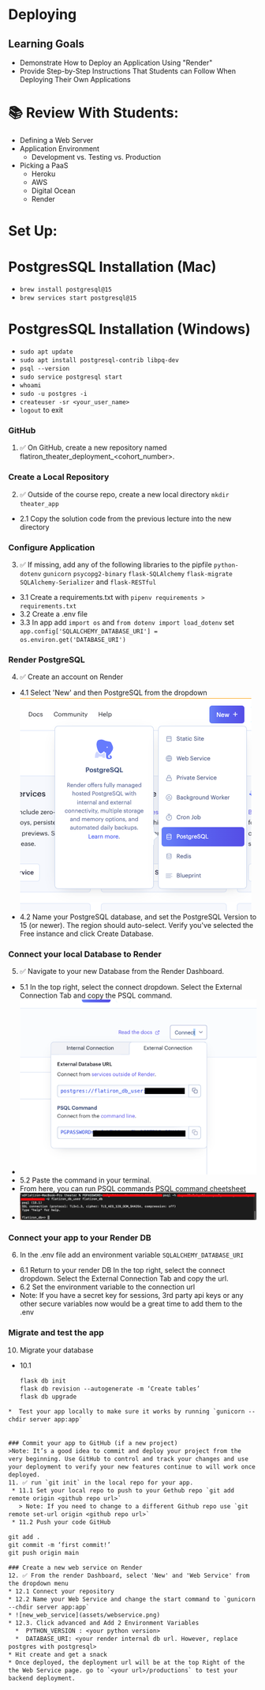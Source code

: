 #  Deploying
## Learning Goals
* Demonstrate How to Deploy an Application Using "Render"
* Provide Step-by-Step Instructions That Students can Follow When Deploying Their Own Applications

# 📚 Review With Students: 
* Defining a Web Server 
* Application Environment 
    * Development vs. Testing vs. Production
* Picking a PaaS
    * Heroku
    * AWS
    * Digital Ocean
    * Render
 
# Set Up:
# PostgresSQL Installation (Mac)
  * `brew install postgresql@15`
  * `brew services start postgresql@15`
# PostgresSQL Installation (Windows)
  * `sudo apt update`
  * `sudo apt install postgresql-contrib libpq-dev`
  * `psql --version`
  * `sudo service postgresql start`
  * `whoami`
  * `sudo -u postgres -i`
  * `createuser -sr <your_user_name>`
  * `logout` to exit

### GitHub 
  1. ✅ On GitHub, create a new repository named flatiron_theater_deployment_<cohort_number>.

### Create a Local Repository
  2. ✅ Outside of the course repo, create a new local directory `mkdir theater_app`   
  * 2.1 Copy the solution code from the previous lecture into the new directory

### Configure Application 
  3. ✅ If missing, add any of the following libraries to the pipfile `python-dotenv` `gunicorn` `psycopg2-binary` `flask-SQLAlchemy` `flask-migrate` `SQLAlchemy-Serializer` and `flask-RESTful` 
  * 3.1 Create a requirements.txt with `pipenv requirements > requirements.txt`
  * 3.2 Create a .env file 
  * 3.3 In app add `import os` and `from dotenv import load_dotenv` set `app.config['SQLALCHEMY_DATABASE_URI'] = os.environ.get('DATABASE_URI')`

### Render PostgreSQL
  4. ✅ Create an account on Render 
  * 4.1 Select 'New' and then PostgreSQL from the dropdown  
   ![render_postgreSQL](assets/render_postgreSQL.png)   
  * 4.2 Name your PostgreSQL database, and set the PostgreSQL Version to 15 (or newer). The region should auto-select. Verify you've selected the Free instance and click Create Database.

### Connect your local Database to Render 
  5. ✅ Navigate to your new Database from the Render Dashboard.    
  * 5.1 In the top right, select the connect dropdown. Select the External Connection Tab and copy the PSQL command. 
  * ![postgreSQL Command](assets/connect_psql_command.png)   
  * 5.2 Paste the command in your terminal.  
  * From here, you can run PSQL commands [PSQL command cheetsheet](https://postgrescheatsheet.com/#/tables)
  * ![postgreSQL Command](assets/local_psql.png)

### Connect your app to your Render DB
  6. In the .env file add an environment variable `SQLALCHEMY_DATABASE_URI`
  * 6.1 Return to your render DB In the top right, select the connect dropdown. Select the External Connection Tab and copy the url.
  * 6.2 Set the environment variable to the connection url 
  * Note: If you have a secret key for sessions, 3rd party api keys or any other secure variables now would be a great time to add them to the .env



### Migrate and test the app
  10. Migrate your database 
  * 10.1 
    ```
    flask db init
    flask db revision --autogenerate -m ‘Create tables’
    flask db upgrade
  ```
 *  Test your app locally to make sure it works by running `gunicorn --chdir server app:app`


### Commit your app to GitHub (if a new project)
 >Note: It’s a good idea to commit and deploy your project from the very beginning. Use GitHub to control and track your changes and use your deployment to verify your new features continue to will work once deployed.
 11. ✅ run `git init` in the local repo for your app.  
   * 11.1 Set your local repo to push to your Gethub repo `git add remote origin <github repo url>`
     > Note: If you need to change to a different Github repo use `git remote set-url origin <github repo url>`
   * 11.2 Push your code GitHub
   ```
    git add .
    git commit -m ‘first commit!’
    git push origin main 
   ```
### Create a new web service on Render
  12. ✅ From the render Dashboard, select 'New' and 'Web Service' from the dropdown menu
  * 12.1 Connect your repository 
  * 12.2 Name your Web Service and change the start command to `gunicorn --chdir server app:app`
  * ![new_web_service](assets/webservice.png)
  * 12.3. Click advanced and Add 2 Environment Variables 
     *  PYTHON_VERSION : <your python version>
     *  DATABASE_URI: <your render internal db url. However, replace postgres with postgresql>
  * Hit create and get a snack
  * Once deployed, the deployment url will be at the top Right of the the Web Service page. go to `<your url>/productions` to test your backend deployment. 